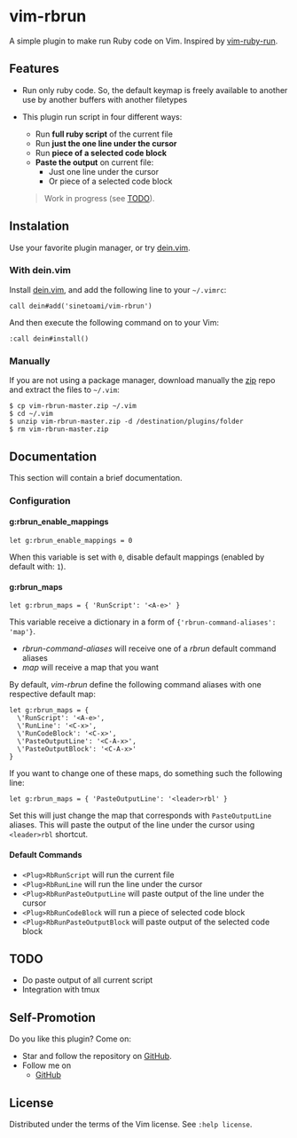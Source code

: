 # vim-rbrun

A simple plugin to make run Ruby code on Vim. Inspired by [vim-ruby-run](https://github.com/stjernstrom/vim-ruby-run).

## Features

- Run only ruby code. So, the default keymap is freely available to another use by another buffers with another filetypes
- This plugin run script in four different ways:
  - Run **full ruby script** of the current file
  - Run **just the one line under the cursor**
  - Run **piece of a selected code block**
  - **Paste the output** on current file:
    - Just one line under the cursor
    - Or piece of a selected code block

  > Work in progress (see [TODO](#TODO)).

## Instalation

Use your favorite plugin manager, or try [dein.vim](https://github.com/Shougo/dein.vim).

### With dein.vim

Install [dein.vim](https://github.com/Shougo/dein.vim), and add the following line to your `~/.vimrc`:

    call dein#add('sinetoami/vim-rbrun')

And then execute the following command on to your Vim:

    :call dein#install()

### Manually

If you are not using a package manager, download manually the [zip](https://github.com/sinetoami/vim-rbrun/archive/master.zip) repo and extract the files to `~/.vim`:

    $ cp vim-rbrun-master.zip ~/.vim
    $ cd ~/.vim
    $ unzip vim-rbrun-master.zip -d /destination/plugins/folder
    $ rm vim-rbrun-master.zip


## Documentation

This section will contain a brief documentation.

### Configuration

#### g:rbrun_enable_mappings

`let g:rbrun_enable_mappings = 0`

When this variable is set with `0`, disable default mappings (enabled by default with: `1`).

#### g:rbrun_maps

`let g:rbrun_maps = { 'RunScript': '<A-e>' }`

This variable receive a dictionary in a form of `{'rbrun-command-aliases': 'map'}`.
- _rbrun-command-aliases_ will receive one of a _rbrun_ default command aliases
- _map_ will receive a map that you want

By default, _vim-rbrun_ define the following command aliases with one respective default map:

```vim
let g:rbrun_maps = {
  \'RunScript': '<A-e>',
  \'RunLine': '<C-x>',
  \'RunCodeBlock': '<C-x>',
  \'PasteOutputLine': '<C-A-x>',
  \'PasteOutputBlock': '<C-A-x>'
}
```

If you want to change one of these maps, do something such the following line:

  `let g:rbrun_maps = { 'PasteOutputLine': '<leader>rbl' }`

Set this will just change the map that corresponds with `PasteOutputLine` aliases. This will paste the output of the line under the cursor using `<leader>rbl` shortcut.

#### Default Commands

- `<Plug>RbRunScript` will run the current file
- `<Plug>RbRunLine` will run the line under the cursor
- `<Plug>RbRunPasteOutputLine` will paste output of the line under the cursor
- `<Plug>RbRunCodeBlock` will run a piece of selected code block
- `<Plug>RbRunPasteOutputBlock` will paste output of the selected code block

## TODO

- Do paste output of all current script
- Integration with tmux

## Self-Promotion

Do you like this plugin? Come on:
- Star and follow the repository on [GitHub](https://github.com/sinetoami/vim-rbrun).
- Follow me on
  - [GitHub](https://github.com/sinetoami)

## License

Distributed under the terms of the Vim license.
See `:help license`.
